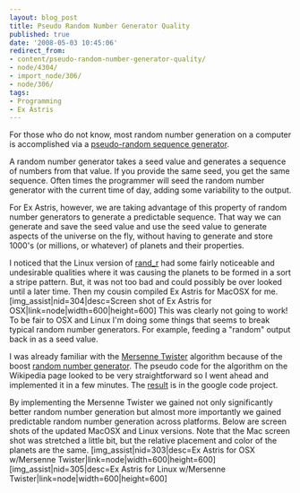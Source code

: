 ```yaml
---
layout: blog_post
title: Pseudo Random Number Generator Quality
published: true
date: '2008-05-03 10:45:06'
redirect_from:
- content/pseudo-random-number-generator-quality/
- node/4304/
- import_node/306/
- node/306/
tags:
- Programming
- Ex Astris
---
```


For those who do not know, most random number generation on a computer is accomplished via a [pseudo-random sequence generator](http://en.wikipedia.org/wiki/Pseudorandom_number_generator). 

A random number generator takes a seed value and generates a sequence of numbers from that value. If you provide the same seed, you get the same sequence. Often times the programmer will seed the random number generator with the current time of day, adding some variability to the output. 

For Ex Astris, however, we are taking advantage of this property of random number generators to generate a predictable sequence. That way we can generate and save the seed value and use the seed value to generate aspects of the universe on the fly, without having to generate and store 1000's (or millions, or whatever) of planets and their properties. 

I noticed that the Linux version of [rand_r](http://linux.die.net/man/3/rand_r) had some fairly noticeable and undesirable qualities where it was causing the planets to be formed in a sort a stripe pattern. But, it was not too bad and could possibly be over looked until a later time. Then my cousin compiled Ex Astris for MacOSX for me. [img_assist|nid=304|desc=Screen shot of Ex Astris for OSX|link=node|width=600|height=600] This was clearly not going to work! To be fair to OSX and Linux I'm doing some things that seems to break typical random number generators. For example, feeding a "random" output back in as a seed value. 

I was already familiar with the [Mersenne Twister](http://en.wikipedia.org/wiki/Mersenne_twister) algorithm because of the boost [random number generator](). The pseudo code for the algorithm on the Wikipedia page looked to be very straightforward so I went ahead and implemented it in a few minutes. The [result](http://code.google.com/p/exastris/source/browse/tags/snapshot-20080429/random_generator.hpp) is in the google code project. 

By implementing the Mersenne Twister we gained not only significantly better random number generation but almost more importantly we gained predictable random number generation across platforms. Below are screen shots of the updated MacOSX and Linux versions. Note that the Mac screen shot was stretched a little bit, but the relative placement and color of the planets are the same. [img_assist|nid=303|desc=Ex Astris for OSX w/Mersenne Twister|link=node|width=600|height=600] [img_assist|nid=305|desc=Ex Astris for Linux w/Mersenne Twister|link=node|width=600|height=600]
